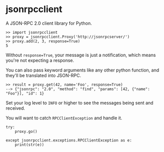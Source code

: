 jsonrpcclient
=============

A JSON-RPC 2.0 client library for Python.

    >> import jsonrpcclient
    >> proxy = jsonrpcclient.Proxy('http://jsonrpcserver/')
    >> proxy.add(2, 3, response=True)
    5

Without ``response=True``, your message is just a notification, which means
you're not expecting a response.

You can also pass keyword arguments like any other python function, and they'll
be translated into JSON-RPC.

    >> result = proxy.get(42, name='Foo', response=True)
    --> {"jsonrpc": "2.0", "method": "find", "params": [42, {"name": "Foo"}], "id": 1}

Set your log level to ``INFO`` or higher to see the messages being sent and
received.

You will want to catch ``RPCClientException`` and handle it.

    try:
        proxy.go()

    except jsonrpcclient.exceptions.RPCClientException as e:
        print(str(e))
